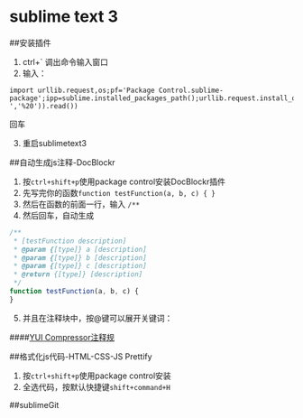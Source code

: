 # sublime text 3

##安装插件
1. ctrl+` 调出命令输入窗口
2. 输入：
```
import urllib.request,os;pf='Package Control.sublime-package';ipp=sublime.installed_packages_path();urllib.request.install_opener(urllib.request.build_opener(urllib.request.ProxyHandler()));open(os.path.join(ipp,pf),'wb').write(urllib.request.urlopen('http://sublime.wbond.net/'+pf.replace(' ','%20')).read())
```
 回车

3. 重启sublimetext3

##自动生成js注释-DocBlockr
1. 按`ctrl+shift+p`使用package control安装DocBlockr插件
2. 先写完你的函数`function testFunction(a, b, c) { }`
3. 然后在函数的前面一行，输入
`/**`
4. 然后回车，自动生成
```js
/**
 * [testFunction description]
 * @param {[type]} a [description]
 * @param {[type]} b [description]
 * @param {[type]} c [description]
 * @return {[type]} [description]
 */
function testFunction(a, b, c) {
}
```
5. 并且在注释块中，按@键可以展开关键词：

####[YUI Compressor注释规](http://usejsdoc.org/)

##格式化js代码-HTML-CSS-JS Prettify
1. 按`ctrl+shift+p`使用package control安装
2. 全选代码，按默认快捷键`shift+command+H`

##sublimeGit



